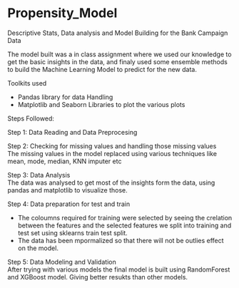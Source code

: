 # Propensity_Model

Descriptive Stats, Data analysis and Model Building for the Bank Campaign Data

The model built was a in class assignment where we used our knowledge to get the basic insights in the data, and finaly used some ensemble methods to build the Machine Learning Model to predict for the new data.

Toolkits used
* Pandas library for data Handling
* Matplotlib and Seaborn Libraries to plot the various plots 

Steps Followed:

Step 1: Data Reading and Data  Preprocesing

Step 2: Checking for missing values and handling those missing values 
  <br>The missing values in the model replaced using various techniques like mean, mode, median, KNN imputer etc

Step 3: Data Analysis 
  <br>The data was analysed to get most of the insights form the data, using pandas and matplotlib to visualize those.
  
Step 4: Data preparation for test and train
  * The coloumns required for training were selected by seeing the crelation between the features and the selected features we split into training and test set using sklearns train test split. 
  * The data has been mpormalized so that there will not be outlies effect on the model.
  
Step 5: Data Modeling and Validation
  <br>After trying with various models the final model is built using RandomForest and XGBoost model. Giving better resukts than other models.
  
